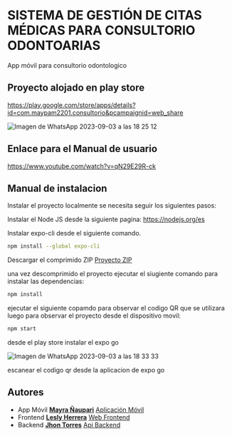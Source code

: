 # SISTEMA DE GESTIÓN DE CITAS MÉDICAS PARA CONSULTORIO ODONTOARIAS
App móvil para consultorio odontologico

## Proyecto alojado en play store
https://play.google.com/store/apps/details?id=com.maypam2201.consultorio&pcampaignid=web_share

![Imagen de WhatsApp 2023-09-03 a las 18 25 12](https://github.com/mayP2201/ConsultorioOdont/assets/128390603/fcbf987d-a95a-4fa1-9c54-2860b8b88f01)


## Enlace para el Manual de usuario
https://www.youtube.com/watch?v=qN29E29R-ck

## Manual de instalacion
Instalar el proyecto localmente se necesita seguir los siguientes pasos:

Instalar el Node JS desde la siguiente pagina:
https://nodejs.org/es

Instalar expo-cli desde el siguiente comando.
```bash
npm install --global expo-cli
```

Descargar el comprimido ZIP
[Proyecto ZIP]([https://github.com/Lesly-liseth/Odontoarias/archive/refs/heads/master.zip](https://github.com/mayP2201/ConsultorioOdont.git))

una vez descomprimido el proyecto ejecutar el siugiente comando para instalar las dependencias:
```bash
npm install 
```

ejecutar el siguiente copamdo para observar el codigo QR que se utilizara luego para observar el proyecto desde el dispositivo movil:
```bash
npm start
```

desde el play store instalar el expo go

![Imagen de WhatsApp 2023-09-03 a las 18 33 33](https://github.com/mayP2201/ConsultorioOdont/assets/128390603/27dccc8e-0df0-4a96-9ffc-b7b8bb2a3df7)


escanear el codigo qr desde la aplicacion de expo go


## Autores
* App Móvil [**Mayra Ñaupari**](https://github.com/mayP2201) [Aplicación Móvil](https://github.com/mayP2201/ConsultorioOdont.git)
* Frontend [**Lesly Herrera**](https://github.com/Lesly-liseth) [Web Frontend](https://github.com/Lesly-liseth/Odontoarias.git)
* Backend [**Jhon Torres**](https://github.com/jhon-torres) [Api Backend](https://github.com/jhon-torres/EndPoints_CO.git)
